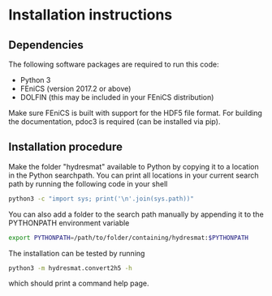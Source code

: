 Installation instructions
=========================

Dependencies
------------
The following software packages are required to run this code:
* Python 3
* FEniCS (version 2017.2 or above)
* DOLFIN (this may be included in your FEniCS distribution)

Make sure FEniCS is built with support for the HDF5 file format. For building
the documentation, pdoc3 is required (can be installed via pip).

Installation procedure
----------------------
Make the folder "hydresmat" available to Python by copying it to a location in
the Python searchpath. You can print all locations in your current search path
by running the following code in your shell

```bash
python3 -c "import sys; print('\n'.join(sys.path))"
```

You can also add a folder to the search path manually by appending it to the
PYTHONPATH environment variable

```bash
export PYTHONPATH=/path/to/folder/containing/hydresmat:$PYTHONPATH
```

The installation can be tested by running

```bash
python3 -m hydresmat.convert2h5 -h
```

which should print a command help page.
